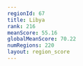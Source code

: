```yaml
---
regionId: 67
title: Libya
rank: 216
meanScore: 55.16
globalMeanScore: 70.22
numRegions: 220
layout: region_score
---
```

